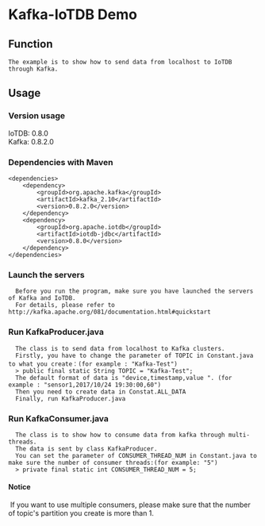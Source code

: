 <!--

    Licensed to the Apache Software Foundation (ASF) under one
    or more contributor license agreements.  See the NOTICE file
    distributed with this work for additional information
    regarding copyright ownership.  The ASF licenses this file
    to you under the Apache License, Version 2.0 (the
    "License"); you may not use this file except in compliance
    with the License.  You may obtain a copy of the License at

        http://www.apache.org/licenses/LICENSE-2.0

    Unless required by applicable law or agreed to in writing,
    software distributed under the License is distributed on an
    "AS IS" BASIS, WITHOUT WARRANTIES OR CONDITIONS OF ANY
    KIND, either express or implied.  See the License for the
    specific language governing permissions and limitations
    under the License.

-->
# Kafka-IoTDB Demo
## Function
```
The example is to show how to send data from localhost to IoTDB through Kafka.
```
## Usage
### Version usage
IoTDB: 0.8.0  
Kafka: 0.8.2.0
### Dependencies with Maven

```
<dependencies>
    <dependency>
    	<groupId>org.apache.kafka</groupId>
    	<artifactId>kafka_2.10</artifactId>
    	<version>0.8.2.0</version>
    </dependency>
    <dependency>
	    <groupId>org.apache.iotdb</groupId>
	    <artifactId>iotdb-jdbc</artifactId>
	    <version>0.8.0</version>
    </dependency>
</dependencies>
```

### Launch the servers

```
  Before you run the program, make sure you have launched the servers of Kafka and IoTDB.
  For details, please refer to http://kafka.apache.org/081/documentation.html#quickstart
```

### Run KafkaProducer.java

```
  The class is to send data from localhost to Kafka clusters.
  Firstly, you have to change the parameter of TOPIC in Constant.java to what you create：(for example : "Kafka-Test")
  > public final static String TOPIC = "Kafka-Test";
  The default format of data is "device,timestamp,value ". (for example : "sensor1,2017/10/24 19:30:00,60")
  Then you need to create data in Constat.ALL_DATA
  Finally, run KafkaProducer.java
```

### Run KafkaConsumer.java

```
  The class is to show how to consume data from kafka through multi-threads.
  The data is sent by class KafkaProducer.
  You can set the parameter of CONSUMER_THREAD_NUM in Constant.java to make sure the number of consumer threads:(for example: "5")
  > private final static int CONSUMER_THREAD_NUM = 5;
```

#### Notice 
  If you want to use multiple consumers, please make sure that the number of topic's partition you create is more than 1.